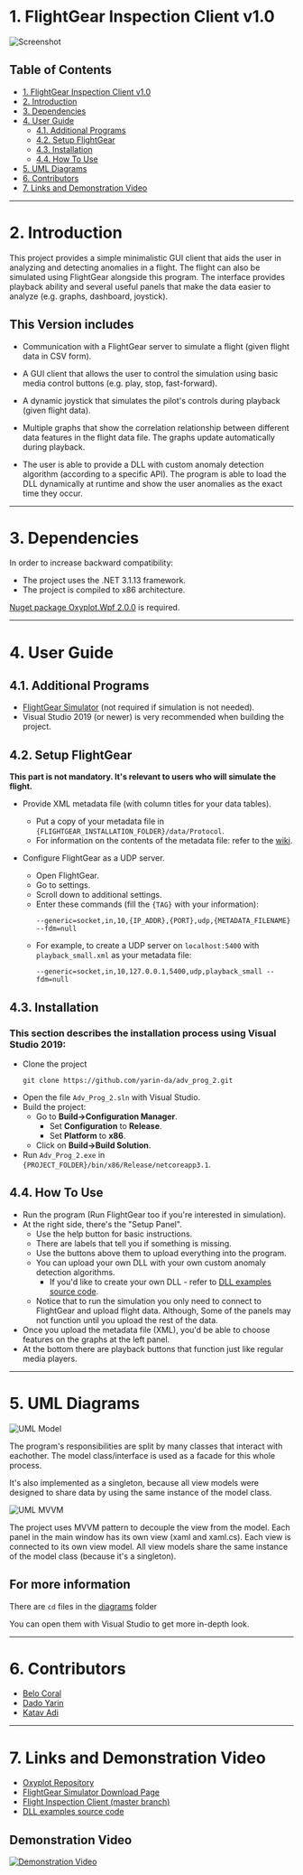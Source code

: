 # 1. FlightGear Inspection Client v1.0

![Screenshot](resources/images/screenshot.png)

## Table of Contents
* [1. FlightGear Inspection Client v1.0](#1-flightgear-inspection-client-v10)
* [2. Introduction](#2-introduction)
* [3. Dependencies](#3-dependencies)
* [4. User Guide](#4-user-guide)
  * [4.1. Additional Programs](#41-additional-programs)
  * [4.2. Setup FlightGear](#42-setup-flightgear)
  * [4.3. Installation](#43-installation)
  * [4.4. How To Use](#44-how-to-use)
* [5. UML Diagrams](#5-uml-diagrams)
* [6. Contributors](#6-contributors)
* [7. Links and Demonstration Video](#7-links-and-demonstration-video)

***

# 2. Introduction

This project provides a simple minimalistic GUI client that aids the user in analyzing and detecting anomalies in a flight. The flight can also be simulated using FlightGear alongside this program. The interface provides playback ability and several useful panels that make the data easier to analyze (e.g. graphs, dashboard, joystick).

## This Version includes

* Communication with a FlightGear server to simulate a flight (given flight data in CSV form).

* A GUI client that allows the user to control the simulation using basic media control buttons (e.g. play, stop, fast-forward).

* A dynamic joystick that simulates the pilot's controls during playback (given flight data).

* Multiple graphs that show the correlation relationship between different data features in the flight data file.
The graphs update automatically during playback.

* The user is able to provide a DLL with custom anomaly detection algorithm (according to a specific API). The program is able to load the DLL dynamically at runtime and show the user anomalies as the exact time they occur.

***

# 3. Dependencies

In order to increase backward compatibility:

* The project uses the .NET 3.1.13 framework.
* The project is compiled to x86 architecture.

[Nuget package Oxyplot.Wpf 2.0.0](https://github.com/oxyplot/oxyplot) is required.

***

# 4. User Guide

## 4.1. Additional Programs

* [FlightGear Simulator](https://www.flightgear.org/download) (not required if simulation is not needed).
* Visual Studio 2019 (or newer) is very recommended when building the project.
   
## 4.2. Setup FlightGear
**This part is not mandatory. It's relevant to users who will simulate the flight.**
* Provide XML metadata file (with column titles for your data tables).
  * Put a copy of your metadata file in `{FLIGHTGEAR_INSTALLATION_FOLDER}/data/Protocol`.
  * For information on the contents of the metadata file: refer to the [wiki](https://wiki.flightgear.org/XML).

* Configure FlightGear as a UDP server.
  * Open FlightGear.
  * Go to settings.
  * Scroll down to additional settings.
  * Enter these commands (fill the `{TAG}` with your information):
    ```
    --generic=socket,in,10,{IP_ADDR},{PORT},udp,{METADATA_FILENAME} --fdm=null
    ```
  * For example, to create a UDP server on `localhost:5400` with `playback_small.xml` as your metadata file:
    ```
    --generic=socket,in,10,127.0.0.1,5400,udp,playback_small --fdm=null
    ```

## 4.3. Installation

### This section describes the installation process using Visual Studio 2019:

* Clone the project
  ```
  git clone https://github.com/yarin-da/adv_prog_2.git
  ```
* Open the file `Adv_Prog_2.sln` with Visual Studio.
* Build the project:
  * Go to **Build->Configuration Manager**.
    * Set **Configuration** to **Release**.
    * Set **Platform** to **x86**.
  * Click on **Build->Build Solution**.
* Run `Adv_Prog_2.exe` in `{PROJECT_FOLDER}/bin/x86/Release/netcoreapp3.1`.

## 4.4. How To Use

* Run the program (Run FlightGear too if you're interested in simulation).
* At the right side, there's the "Setup Panel". 
  * Use the help button for basic instructions.
  * There are labels that tell you if something is missing.
  * Use the buttons above them to upload everything into the program.
  * You can upload your own DLL with your own custom anomaly detection algorithms.
    * If you'd like to create your own DLL - refer to [DLL examples source code](https://github.com/yarin-da/adv_prog_2_dll).
  * Notice that to run the simulation you only need to connect to FlightGear and upload flight data. Although, Some of the panels may not function until you upload the rest of the data.
* Once you upload the metadata file (XML), you'd be able to choose features on the graphs at the left panel.
* At the bottom there are playback buttons that function just like regular media players.

***

# 5. UML Diagrams

![UML Model](resources/images/uml_model.PNG)

The program's responsibilities are split by many classes that interact with eachother. The model class/interface is used as a facade for this whole process.

It's also implemented as a singleton, because all view models were designed to share data by using the same instance of the model class.

![UML MVVM](resources/images/uml_mvvm.PNG)

The project uses MVVM pattern to decouple the view from the model.
Each panel in the main window has its own view (xaml and xaml.cs).
Each view is connected to its own view model.
All view models share the same instance of the model class (because it's a singleton).

## For more information

There are `cd` files in the [diagrams](diagrams) folder

You can open them with Visual Studio to get more in-depth look.

***

# 6. Contributors

* [Belo Coral](https://github.com/coralbelo)
* [Dado Yarin](https://github.com/yarin-da)
* [Katav Adi](https://github.com/AdiKatav)

***

# 7. Links and Demonstration Video

* [Oxyplot Repository](https://github.com/oxyplot/oxyplot)
* [FlightGear Simulator Download Page](https://www.flightgear.org/download)
* [Flight Inspection Client (master branch)](https://github.com/yarin-da/adv_prog_2)
* [DLL examples source code](https://github.com/yarin-da/adv_prog_2_dll)

## Demonstration Video

[![Demonstration Video](http://i3.ytimg.com/vi/ILoC-QU3Hvs/sddefault.jpg)](http://www.youtube.com/watch?v=ILoC-QU3Hvs "Video Title")